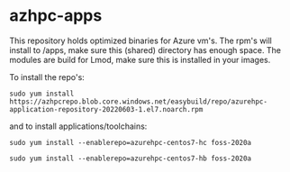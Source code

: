 # azhpc-apps

This repository holds optimized binaries for Azure vm's. The rpm's will install to /apps, make sure this (shared) directory has enough space. 
The modules are build for Lmod, make sure this is installed in your images.


To install the repo's:

```
sudo yum install https://azhpcrepo.blob.core.windows.net/easybuild/repo/azurehpc-application-repository-20220603-1.el7.noarch.rpm
```

and to install applications/toolchains:

```
sudo yum install --enablerepo=azurehpc-centos7-hc foss-2020a
```
```
sudo yum install --enablerepo=azurehpc-centos7-hb foss-2020a
```

